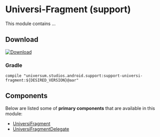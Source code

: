 Universi-Fragment (support)
===============

This module contains ...

## Download ##
[![Download](https://api.bintray.com/packages/universum-studios/android/universum.studios.android.support%3Asupport-universi/images/download.svg)](https://bintray.com/universum-studios/android/universum.studios.android.support%3Asupport-universi/_latestVersion)

### Gradle ###

    compile "universum.studios.android.support:support-universi-fragment:${DESIRED_VERSION}@aar"

## Components ##

Below are listed some of **primary components** that are available in this module:

- [UniversiFragment](https://github.com/universum-studios/android_universi/blob/support-master/library-fragment/src/main/java/universum/studios/android/support/universi/UniversiFragment.java)
- [UniversiFragmentDelegate](https://github.com/universum-studios/android_universi/blob/support-master/library-fragment/src/main/java/universum/studios/android/support/universi/UniversiFragmentDelegate.java)
